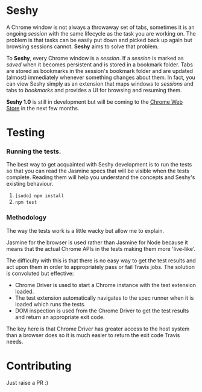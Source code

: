 # Seshy
A Chrome window is not always a throwaway set of tabs, sometimes it is an ongoing *session* with the same lifecycle as the task you are working on. The problem is that tasks can be easily put down and picked back up again but browsing sessions cannot. **Seshy** aims to solve that problem.

To **Seshy**, every Chrome window is a *session*. If a *session* is marked as *saved* when it becomes persistent and is stored in a bookmark folder. Tabs are stored as bookmarks in the session's bookmark folder and are updated (almost) immediately whenever something changes about them. In fact, you can view Seshy simply as an extension that maps windows to *sessions* and tabs to *bookmarks* and provides a UI for browsing and resuming them.

**Seshy 1.0** is still in development but will be coming to the [Chrome Web Store](https://chrome.google.com/webstore/category/extensions) in the next few months.

# Testing
### Running the tests.
The best way to get acquainted with Seshy development is to run the tests so that you can read the Jasmine specs that will be visible when the tests complete. Reading them will help you understand the concepts and Seshy's existing behaviour.
1. `[sudo] npm install`
2. `npm test`

### Methodology
The way the tests work is a little wacky but allow me to explain.

Jasmine for the browser is used rather than Jasmine for Node because it means that the actual Chrome APIs in the tests making them more 'live-like'.

The difficulty with this is that there is no easy way to get the test results and act upon them in order to appropriately pass or fail Travis jobs. The solution is convoluted but effective:

- Chrome Driver is used to start a Chrome instance with the test extension loaded.
- The test extension automatically navigates to the spec runner when it is loaded which runs the tests.
- DOM inspection is used from the Chrome Driver to get the test results and return an appropriate exit code.

The key here is that Chrome Driver has greater access to the host system than a browser does so it is much easier to return the exit code Travis needs.

# Contributing
Just raise a PR :)
